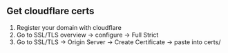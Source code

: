 ## Get cloudflare certs
1. Register your domain with cloudflare
2. Go to SSL/TLS overview -> configure -> Full Strict
3. Go to SSL/TLS -> Origin Server -> Create Certificate -> paste into certs/
